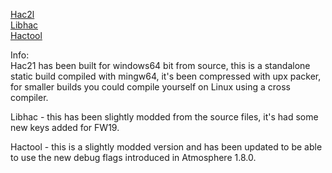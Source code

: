 [Hac2l](https://github.com/Atmosphere-NX/hac2l)  
[Libhac](https://github.com/Thealexbarney/LibHac)  
[Hactool](https://github.com/SciresM/hactool)   

Info:  
Hac21 has been built for windows64 bit from source, this is a standalone static build compiled with mingw64, it's been compressed with upx packer, for smaller builds you could compile yourself on Linux using a cross compiler.  

Libhac - this has been slightly modded from the source files, it's had some new keys added for FW19.  

Hactool - this is a slightly modded version and has been updated to be able to use the new debug flags introduced in Atmosphere 1.8.0.
